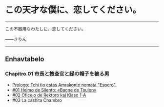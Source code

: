 # この天才な僕に、恋してください。

***

この不器用なわたしに、恋してください。

——きりん

***

## Enhavtabelo

### Chapitro.01 市長と捜査官と緑の帽子を被る男

* [Prologo: Tchi tio estas Amrakonto nomata "Espero".](vol1/00-prologue.md)
* [#01 Hejmo de Silento: «Bagne de Toulon»](vol1/01-01.md)
* [#02 Oficejo de Rektoro kaj Klaso 1-A](vol1/01-02.md)
* #03 La cashita Chambro
